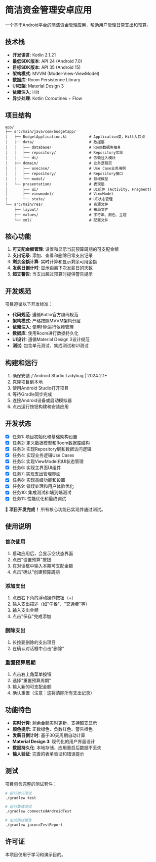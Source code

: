 # 简洁资金管理安卓应用

一个基于Android平台的简洁资金管理应用，帮助用户管理日常支出和预算。

## 技术栈

- **开发语言**: Kotlin 2.1.21
- **最低SDK版本**: API 24 (Android 7.0)
- **目标SDK版本**: API 35 (Android 15)
- **架构模式**: MVVM (Model-View-ViewModel)
- **数据库**: Room Persistence Library
- **UI框架**: Material Design 3
- **依赖注入**: Hilt
- **异步处理**: Kotlin Coroutines + Flow

## 项目结构

```
app/
├── src/main/java/com/budgetapp/
│   ├── BudgetApplication.kt          # Application类，Hilt入口点
│   ├── data/                         # 数据层
│   │   ├── database/                 # Room数据库相关
│   │   ├── repository/               # Repository实现
│   │   └── di/                       # 依赖注入模块
│   ├── domain/                       # 业务逻辑层
│   │   ├── usecase/                  # Use Case业务用例
│   │   ├── repository/               # Repository接口
│   │   └── model/                    # 领域模型
│   └── presentation/                 # 表现层
│       ├── ui/                       # UI组件 (Activity, Fragment)
│       ├── viewmodel/                # ViewModel
│       └── state/                    # UI状态管理
└── src/main/res/                     # 资源文件
    ├── layout/                       # 布局文件
    ├── values/                       # 字符串、颜色、主题
    └── xml/                          # 配置文件
```

## 核心功能

1. **可支配金额管理**: 设置和显示当前预算周期的可支配金额
2. **支出记录**: 添加、查看和删除日常支出记录
3. **剩余金额计算**: 实时计算和显示剩余可用金额
4. **发薪日倒计时**: 显示距离下次发薪日的天数
5. **超支警告**: 当支出超过预算时提供警告提示

## 开发规范

项目遵循以下开发标准：

- **代码规范**: 遵循Kotlin官方编码规范
- **架构模式**: 严格按照MVVM架构分层
- **依赖注入**: 使用Hilt进行依赖管理
- **数据库**: 使用Room进行数据持久化
- **UI设计**: 遵循Material Design 3设计规范
- **测试**: 包含单元测试、集成测试和UI测试

## 构建和运行

1. 确保安装了Android Studio Ladybug | 2024.2.1+
2. 克隆项目到本地
3. 使用Android Studio打开项目
4. 等待Gradle同步完成
5. 连接Android设备或启动模拟器
6. 点击运行按钮构建和安装应用

## 开发状态

- [x] 任务1: 项目初始化和基础架构设置
- [x] 任务2: 定义数据模型和Room数据库结构
- [x] 任务3: 实现Repository层和数据访问逻辑
- [x] 任务4: 实现业务逻辑Use Cases
- [x] 任务5: 实现ViewModel和UI状态管理
- [x] 任务6: 实现主界面UI组件
- [x] 任务7: 实现支出管理界面
- [x] 任务8: 实现高级功能和设置
- [x] 任务9: 错误处理和用户体验优化
- [x] 任务10: 集成测试和端到端测试
- [x] 任务11: 性能优化和最终调试

🎉 **项目开发完成！** 所有核心功能已实现并通过测试。

## 使用说明

### 首次使用
1. 启动应用后，会显示空状态界面
2. 点击"设置预算"按钮
3. 在对话框中输入本期可支配金额
4. 点击"确认"创建预算周期

### 添加支出
1. 点击右下角的浮动操作按钮（+）
2. 输入支出描述（如"午餐"、"交通费"等）
3. 输入支出金额
4. 点击"保存"完成添加

### 删除支出
1. 长按要删除的支出项目
2. 在确认对话框中点击"删除"

### 重置预算周期
1. 点击右上角菜单按钮
2. 选择"重置预算周期"
3. 输入新的可支配金额
4. 确认重置（注意：这将清除所有支出记录）

## 功能特色

- **实时计算**: 剩余金额实时更新，支持超支显示
- **颜色提示**: 正数绿色、负数红色、警告橙色
- **发薪日倒计时**: 基于30天周期自动计算
- **Material Design 3**: 现代化的用户界面设计
- **数据持久化**: 本地存储，应用重启后数据不丢失
- **输入验证**: 完善的表单验证和错误提示

## 测试

项目包含完整的测试套件：

```bash
# 运行单元测试
./gradlew test

# 运行集成测试
./gradlew connectedAndroidTest

# 生成测试报告
./gradlew jacocoTestReport
```

## 许可证

本项目仅用于学习和演示目的。
